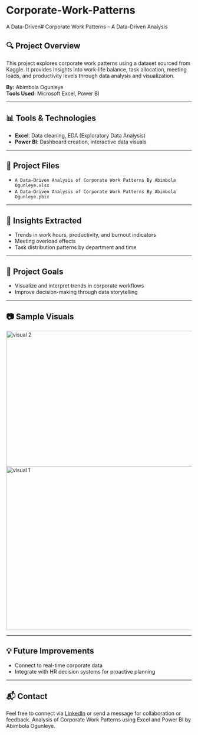 # Corporate-Work-Patterns
A Data-Driven# Corporate Work Patterns – A Data-Driven Analysis

## 🔍 Project Overview

This project explores corporate work patterns using a dataset sourced from Kaggle. It provides insights into work-life balance, task allocation, meeting loads, and productivity levels through data analysis and visualization.

**By:** Abimbola Ogunleye  
**Tools Used:** Microsoft Excel, Power BI

---

## 📊 Tools & Technologies
- **Excel**: Data cleaning, EDA (Exploratory Data Analysis)
- **Power BI**: Dashboard creation, interactive data visuals

---

## 🧩 Project Files
- `A Data-Driven Analysis of Corporate Work Patterns By Abimbola Ogunleye.xlsx`  
- `A Data-Driven Analysis of Corporate Work Patterns By Abimbola Ogunleye.pbix`

---

## 📝 Insights Extracted
- Trends in work hours, productivity, and burnout indicators
- Meeting overload effects
- Task distribution patterns by department and time

---

## 📌 Project Goals
- Visualize and interpret trends in corporate workflows
- Improve decision-making through data storytelling

---

## 📷 Sample Visuals
<img width="905" height="367" alt="visual 2" src="https://github.com/user-attachments/assets/baa5a642-d6e9-432d-80dd-b01188b7db3d" />
<img width="863" height="444" alt="visual 1" src="https://github.com/user-attachments/assets/83e7519b-4359-486f-a3fd-e7df5d06f1e8" />


---

## 💡 Future Improvements
- Connect to real-time corporate data
- Integrate with HR decision systems for proactive planning

---

## 📬 Contact
Feel free to connect via [LinkedIn](#) or send a message for collaboration or feedback.
 Analysis of Corporate Work Patterns using Excel and Power BI by Abimbola Ogunleye.
